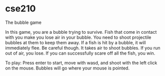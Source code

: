 # cse210

The bubble game

In this game, you are a bubble trying to survive. Fish that come in contact with you make you lose air in your bubble. You need to shoot projectile bubbles at them to keep them away. If a fish is hit by a bubble, it will immediately flee. Be careful though. It takes air to shoot bubbles. If you run out of air, you lose. If you can successfully scare off all the fish, you win.

To play:
Press enter to start, move with wasd, and shoot with the left click on the mouse. Bubbles will go where your mouse is pointed.
